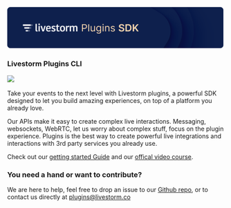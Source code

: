 
<img src="https://raw.githubusercontent.com/livestorm/livestorm-plugin-cli/master/src/assets/sdk-header.png" width="500px">

### Livestorm Plugins CLI
[<img src="https://img.shields.io/npm/v/@livestorm/cli">](https://www.npmjs.com/package/@livestorm/cli)

Take your events to the next level with Livestorm plugins, a powerful SDK designed to let you build amazing experiences, on top of a platform you already love.

Our APIs make it easy to create complex live interactions. Messaging, websockets, WebRTC, let us worry about complex stuff, focus on the plugin experience.
Plugins is the best way to create powerful live integrations and interactions with 3rd party services you already use.

Check out our [getting started Guide](https://developers.livestorm.co/docs/getting-started-with-plugins-sdk/) and our [offical video course](https://fast.wistia.net/embed/channel/azooxwj070).


### You need a hand or want to contribute?

We are here to help, feel free to drop an issue to our [Github repo](https://github.com/livestorm/livestorm-plugin), or to contact us directly at [plugins@livestorm.co](mailto:plugins@livestorm.co) 

